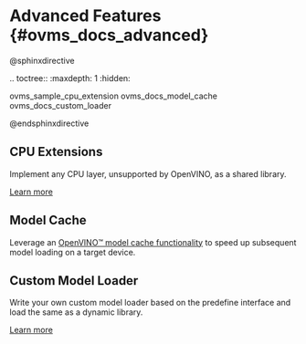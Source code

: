 # Advanced Features {#ovms_docs_advanced}

@sphinxdirective

.. toctree::
   :maxdepth: 1
   :hidden:

   ovms_sample_cpu_extension
   ovms_docs_model_cache
   ovms_docs_custom_loader

@endsphinxdirective

## CPU Extensions

Implement any CPU layer, unsupported by OpenVINO, as a shared library.

[Learn more](README.md)

## Model Cache

Leverage an [OpenVINO&trade; model cache functionality](https://docs.openvino.ai/2022.2/openvino_docs_IE_DG_Model_caching_overview.html) to speed up subsequent model loading on a target device.

## Custom Model Loader 

Write your own custom model loader based on the predefine interface and load the same as a dynamic library. 

[Learn more](custom_model_loader.md)